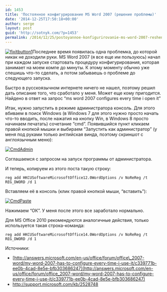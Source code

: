 ```yaml
---
id: 1453
title: 'Постоянное конфигурирование MS Word 2007 (решение проблемы)'
date: '2014-12-25T17:50:18+00:00'
author: serge
layout: post
guid: 'http://sotnyk.com/?p=1453'
permalink: /2014/12/25/postoyannoe-konfigurirovanie-ms-word-2007-reshenie-problemyi/
---
```


[![fixitbutton1](http://localhost/wp-content/uploads/2014/12/fixitbutton1.jpg)](http://localhost/wp-content/uploads/2014/12/fixitbutton1.jpg)Последнее время появилась одна проблемка, до которой никак не доходили руки. MS Word 2007 (я все еще им пользуюсь) начал при каждом запуске стартовать процедуру конфигурирования, которая занимает на моем компе до минуты. К этому моменту обычно уже спешишь что-то сделать, а потом забываешь о проблеме до следующего запуска.

Быстро в русскоязычном интернете ничего не нашел, поэтому решил дать описание того, что сработало у меня. Может еще кому пригодится. Найдено в ответ на запрос “ms word 2007 configures every time i open it”

Итак, нужно запустить в режиме администратора консоль. Для этого вбиваем в поиск Windows (в Windows 7 для этого нужно просто начать что-то вводить, после нажатия на кнопку Win, в Windows 8 просто начинаем печатать) сочетание “cmd”. Появившийся пункт кликаем правой кнопкой мышки и выбираем “Запустить как администратор” (у меня под руками только английская винда, поэтому скриншот с англоязычным меню):

[![CmdAdmin](http://localhost/wp-content/uploads/2014/12/CmdAdmin1.jpg)](http://localhost/wp-content/uploads/2014/12/CmdAdmin1.jpg)

Соглашаемся с запросом на запуск программы от администратора.

И теперь, копируем из этого поста такую строку:

`reg add HKCUSoftwareMicrosoftOffice12.0WordOptions /v NoReReg /t REG_DWORD /d 1`

Вставляем её в консоль (клик правой кнопкой мыши, “вставить”):

[![CmdPaste](http://localhost/wp-content/uploads/2014/12/CmdPaste-300x152.jpg)](http://localhost/wp-content/uploads/2014/12/CmdPaste.jpg)

Нажимаем “ОК”. У меня после этого все заработало нормально.

Для MS Office 2010 рекомендуются аналогичные действия, только используется такая строка-команда:

`reg add HKCUSoftwareMicrosoftOffice14.0WordOptions /v NoReReg /t REG_DWORD /d 1`

Источники:

- [http://answers.microsoft.com/en-us/office/forum/office\_2007-word/my-word-2007-has-to-configure-every-time-i-use-it/c339771b-ee0b-4cad-8e5e-bfb303686247](http://answers.microsoft.com/en-us/office/forum/office_2007-word/my-word-2007-has-to-configure-every-time-i-use-it/c339771b-ee0b-4cad-8e5e-bfb303686247)
- <http://support.microsoft.com/kb/2528748>